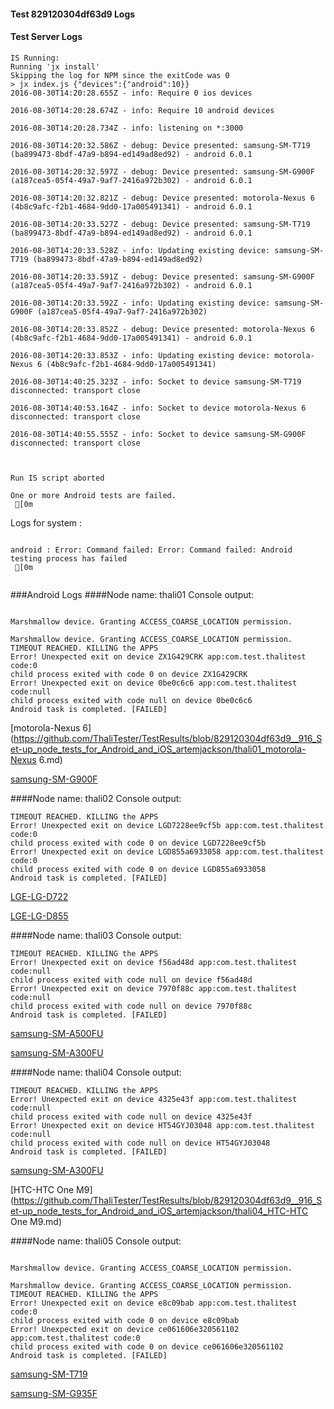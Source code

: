 #### Test 829120304df63d9 Logs

#### Test Server Logs
```
IS Running:
Running 'jx install'
Skipping the log for NPM since the exitCode was 0
> jx index.js {"devices":{"android":10}}
2016-08-30T14:20:28.655Z - info: Require 0 ios devices

2016-08-30T14:20:28.674Z - info: Require 10 android devices

2016-08-30T14:20:28.734Z - info: listening on *:3000

2016-08-30T14:20:32.586Z - debug: Device presented: samsung-SM-T719 (ba899473-8bdf-47a9-b894-ed149ad8ed92) - android 6.0.1

2016-08-30T14:20:32.597Z - debug: Device presented: samsung-SM-G900F (a187cea5-05f4-49a7-9af7-2416a972b302) - android 6.0.1

2016-08-30T14:20:32.821Z - debug: Device presented: motorola-Nexus 6 (4b8c9afc-f2b1-4684-9dd0-17a005491341) - android 6.0.1

2016-08-30T14:20:33.527Z - debug: Device presented: samsung-SM-T719 (ba899473-8bdf-47a9-b894-ed149ad8ed92) - android 6.0.1

2016-08-30T14:20:33.528Z - info: Updating existing device: samsung-SM-T719 (ba899473-8bdf-47a9-b894-ed149ad8ed92)

2016-08-30T14:20:33.591Z - debug: Device presented: samsung-SM-G900F (a187cea5-05f4-49a7-9af7-2416a972b302) - android 6.0.1

2016-08-30T14:20:33.592Z - info: Updating existing device: samsung-SM-G900F (a187cea5-05f4-49a7-9af7-2416a972b302)

2016-08-30T14:20:33.852Z - debug: Device presented: motorola-Nexus 6 (4b8c9afc-f2b1-4684-9dd0-17a005491341) - android 6.0.1

2016-08-30T14:20:33.853Z - info: Updating existing device: motorola-Nexus 6 (4b8c9afc-f2b1-4684-9dd0-17a005491341)

2016-08-30T14:40:25.323Z - info: Socket to device samsung-SM-T719 disconnected: transport close

2016-08-30T14:40:53.164Z - info: Socket to device motorola-Nexus 6 disconnected: transport close

2016-08-30T14:40:55.555Z - info: Socket to device samsung-SM-G900F disconnected: transport close


 
Run IS script aborted
 
One or more Android tests are failed.
 [0m

```


Logs for system : 
```

android : Error: Command failed: Error: Command failed: Android testing process has failed
 [0m


```
###Android Logs
####Node name: thali01
Console output:
```

Marshmallow device. Granting ACCESS_COARSE_LOCATION permission.

Marshmallow device. Granting ACCESS_COARSE_LOCATION permission.
TIMEOUT REACHED. KILLING the APPS
Error! Unexpected exit on device ZX1G429CRK app:com.test.thalitest code:0 
child process exited with code 0 on device ZX1G429CRK 
Error! Unexpected exit on device 0be0c6c6 app:com.test.thalitest code:null 
child process exited with code null on device 0be0c6c6 
Android task is completed. [FAILED]
```
[motorola-Nexus 6](https://github.com/ThaliTester/TestResults/blob/829120304df63d9__916_Set-up_node_tests_for_Android_and_iOS_artemjackson/thali01_motorola-Nexus 6.md)

[samsung-SM-G900F](https://github.com/ThaliTester/TestResults/blob/829120304df63d9__916_Set-up_node_tests_for_Android_and_iOS_artemjackson/thali01_samsung-SM-G900F.md)

####Node name: thali02
Console output:
```
TIMEOUT REACHED. KILLING the APPS
Error! Unexpected exit on device LGD7228ee9cf5b app:com.test.thalitest code:0 
child process exited with code 0 on device LGD7228ee9cf5b 
Error! Unexpected exit on device LGD855a6933058 app:com.test.thalitest code:0 
child process exited with code 0 on device LGD855a6933058 
Android task is completed. [FAILED]
```
[LGE-LG-D722](https://github.com/ThaliTester/TestResults/blob/829120304df63d9__916_Set-up_node_tests_for_Android_and_iOS_artemjackson/thali02_LGE-LG-D722.md)

[LGE-LG-D855](https://github.com/ThaliTester/TestResults/blob/829120304df63d9__916_Set-up_node_tests_for_Android_and_iOS_artemjackson/thali02_LGE-LG-D855.md)

####Node name: thali03
Console output:
```
TIMEOUT REACHED. KILLING the APPS
Error! Unexpected exit on device f56ad48d app:com.test.thalitest code:null 
child process exited with code null on device f56ad48d 
Error! Unexpected exit on device 7970f88c app:com.test.thalitest code:null 
child process exited with code null on device 7970f88c 
Android task is completed. [FAILED]
```
[samsung-SM-A500FU](https://github.com/ThaliTester/TestResults/blob/829120304df63d9__916_Set-up_node_tests_for_Android_and_iOS_artemjackson/thali03_samsung-SM-A500FU.md)

[samsung-SM-A300FU](https://github.com/ThaliTester/TestResults/blob/829120304df63d9__916_Set-up_node_tests_for_Android_and_iOS_artemjackson/thali03_samsung-SM-A300FU.md)

####Node name: thali04
Console output:
```
TIMEOUT REACHED. KILLING the APPS
Error! Unexpected exit on device 4325e43f app:com.test.thalitest code:null 
child process exited with code null on device 4325e43f 
Error! Unexpected exit on device HT54GYJ03048 app:com.test.thalitest code:null 
child process exited with code null on device HT54GYJ03048 
Android task is completed. [FAILED]
```
[samsung-SM-A300FU](https://github.com/ThaliTester/TestResults/blob/829120304df63d9__916_Set-up_node_tests_for_Android_and_iOS_artemjackson/thali04_samsung-SM-A300FU.md)

[HTC-HTC One M9](https://github.com/ThaliTester/TestResults/blob/829120304df63d9__916_Set-up_node_tests_for_Android_and_iOS_artemjackson/thali04_HTC-HTC One M9.md)

####Node name: thali05
Console output:
```

Marshmallow device. Granting ACCESS_COARSE_LOCATION permission.

Marshmallow device. Granting ACCESS_COARSE_LOCATION permission.
TIMEOUT REACHED. KILLING the APPS
Error! Unexpected exit on device e8c09bab app:com.test.thalitest code:0 
child process exited with code 0 on device e8c09bab 
Error! Unexpected exit on device ce061606e320561102 app:com.test.thalitest code:0 
child process exited with code 0 on device ce061606e320561102 
Android task is completed. [FAILED]
```
[samsung-SM-T719](https://github.com/ThaliTester/TestResults/blob/829120304df63d9__916_Set-up_node_tests_for_Android_and_iOS_artemjackson/thali05_samsung-SM-T719.md)

[samsung-SM-G935F](https://github.com/ThaliTester/TestResults/blob/829120304df63d9__916_Set-up_node_tests_for_Android_and_iOS_artemjackson/thali05_samsung-SM-G935F.md)




